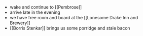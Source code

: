 - wake and continue to [[Pembrose]]
- arrive late in the evening
- we have free room and board at the [[Lonesome Drake Inn and Brewery]]
- [[Borris Stenkar]] brings us some porridge and stale bacon